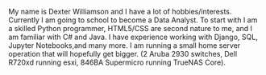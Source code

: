 My name is Dexter Williamson and I have a lot of hobbies/interests.
Currently I am going to school to become a Data Analyst.
To start with I am a skilled Python programmer, HTML5/CSS are second nature to me, and I am familiar with C# and Java.
I have experience working with Django, SQL, Jupyter Notebooks,and many more.
I am running a small home server operation that will hopefully get bigger.
(2 Aruba 2930 switches, Dell R720xd running esxi, 846BA Supermicro running TrueNAS Core).

<!---
DexterWilliamson/DexterWilliamson is a ✨ special ✨ repository because its `README.md` (this file) appears on your GitHub profile.
You can click the Preview link to take a look at your changes.
--->
